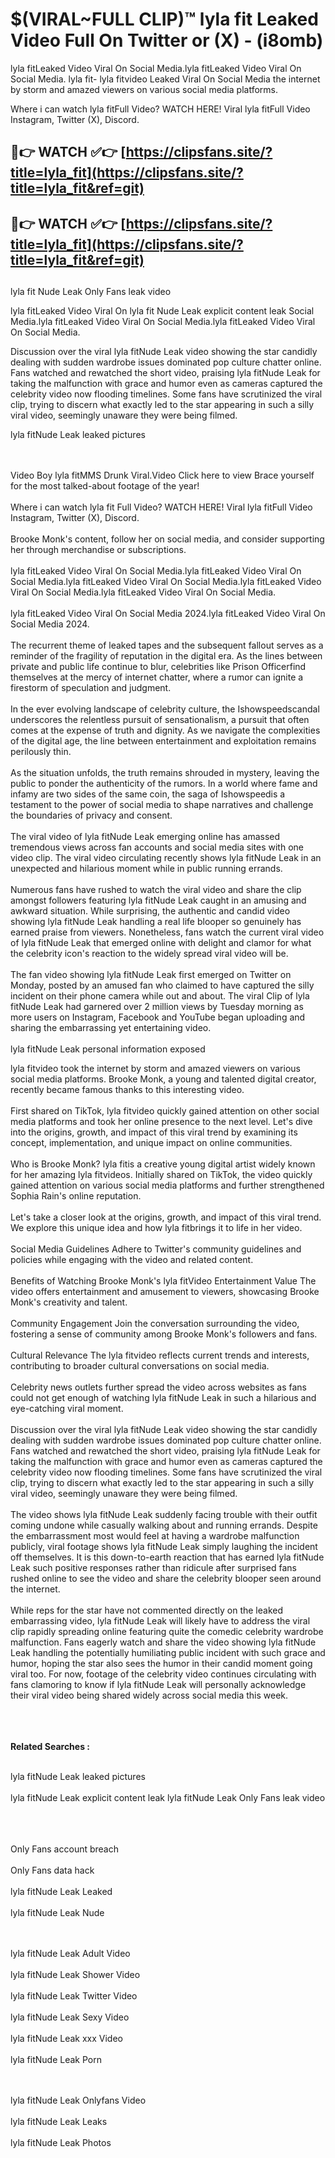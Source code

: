 #  $(VIRAL~FULL CLIP)™ lyla fit Leaked Video Full On Twitter or (X)  - (i8omb)

lyla fitLeaked Video Viral On Social Media.lyla fitLeaked Video Viral On Social Media.
lyla fit- lyla fitvideo Leaked Viral On Social Media the internet by storm and amazed viewers on various social media platforms.

Where i can watch lyla fitFull Video? WATCH HERE! Viral lyla fitFull Video Instagram, Twitter (X), Discord.

## 🔴👉 WATCH ✅👉 [https://clipsfans.site/?title=lyla_fit](https://clipsfans.site/?title=lyla_fit&ref=git)


## 🔴👉 WATCH ✅👉 [https://clipsfans.site/?title=lyla_fit](https://clipsfans.site/?title=lyla_fit&ref=git)
##


lyla fit Nude Leak Only Fans leak video 


lyla fitLeaked Video Viral On  lyla fit Nude Leak explicit content leak Social Media.lyla fitLeaked Video Viral On Social Media.lyla fitLeaked Video Viral On Social Media.



Discussion over the viral lyla fitNude Leak video showing the star candidly dealing with sudden wardrobe issues dominated pop culture chatter online. Fans watched and rewatched the short video, praising lyla fitNude Leak for taking the malfunction with grace and humor even as cameras captured the celebrity video now flooding timelines. Some fans have scrutinized the viral clip, trying to discern what exactly led to the star appearing in such a silly viral video, seemingly unaware they were being filmed.


lyla fitNude Leak leaked pictures


  <br>

  <br>
Video Boy lyla fitMMS Drunk Viral.Video Click here to view Brace yourself for the most talked-about footage of the year!
<br><br>
Where i can watch lyla fit Full Video? WATCH HERE! Viral lyla fitFull Video Instagram, Twitter (X), Discord.
<br><br>
Brooke Monk's content, follow her on social media, and consider supporting her through merchandise or subscriptions.
<br><br>
lyla fitLeaked Video Viral On Social Media.lyla fitLeaked Video Viral On Social Media.lyla fitLeaked Video Viral On Social Media.lyla fitLeaked Video Viral On Social Media.lyla fitLeaked Video Viral On Social Media.
<br><br>
lyla fitLeaked Video Viral On Social Media 2024.lyla fitLeaked Video Viral On Social Media 2024.
<br><br>
The recurrent theme of leaked tapes and the subsequent fallout serves as a reminder of the fragility of reputation in the digital era. As the lines between private and public life continue to blur, celebrities like Prison Officerfind themselves at the mercy of internet chatter, where a rumor can ignite a firestorm of speculation and judgment.
<br><br>
In the ever evolving landscape of celebrity culture, the Ishowspeedscandal underscores the relentless pursuit of sensationalism, a pursuit that often comes at the expense of truth and dignity. As we navigate the complexities of the digital age, the line between entertainment and exploitation remains perilously thin.
<br><br>
As the situation unfolds, the truth remains shrouded in mystery, leaving the public to ponder the authenticity of the rumors. In a world where fame and infamy are two sides of the same coin, the saga of Ishowspeedis a testament to the power of social media to shape narratives and challenge the boundaries of privacy and consent.
<br><br>
The viral video of lyla fitNude Leak emerging online has amassed tremendous views across fan accounts and social media sites with one video clip. The viral video circulating recently shows lyla fitNude Leak in an unexpected and hilarious moment while in public running errands.
<br><br>
Numerous fans have rushed to watch the viral video and share the clip amongst followers featuring lyla fitNude Leak caught in an amusing and awkward situation. While surprising, the authentic and candid video showing lyla fitNude Leak handling a real life blooper so genuinely has earned praise from viewers. Nonetheless, fans watch the current viral video of lyla fitNude Leak that emerged online with delight and clamor for what the celebrity icon's reaction to the widely spread viral video will be.
<br><br>
The fan video showing lyla fitNude Leak first emerged on Twitter on Monday, posted by an amused fan who claimed to have captured the silly incident on their phone camera while out and about. The viral Clip of lyla fitNude Leak had garnered over 2 million views by Tuesday morning as more users on Instagram, Facebook and YouTube began uploading and sharing the embarrassing yet entertaining video.
<br><br>
lyla fitNude Leak personal information exposed

lyla fitvideo took the internet by storm and amazed viewers on various social media platforms. Brooke Monk, a young and talented digital creator, recently became famous thanks to this interesting video.
<br><br>
First shared on TikTok, lyla fitvideo quickly gained attention on other social media platforms and took her online presence to the next level. Let's dive into the origins, growth, and impact of this viral trend by examining its concept, implementation, and unique impact on online communities.
<br><br>
Who is Brooke Monk? lyla fitis a creative young digital artist widely known for her amazing lyla fitvideos. Initially shared on TikTok, the video quickly gained attention on various social media platforms and further strengthened Sophia Rain's online reputation.
<br><br>
Let's take a closer look at the origins, growth, and impact of this viral trend. We explore this unique idea and how lyla fitbrings it to life in her video.
<br><br>
Social Media Guidelines Adhere to Twitter's community guidelines and policies while engaging with the video and related content.
<br><br>
Benefits of Watching Brooke Monk's lyla fitVideo Entertainment Value The video offers entertainment and amusement to viewers, showcasing Brooke Monk's creativity and talent.
<br><br>
Community Engagement Join the conversation surrounding the video, fostering a sense of community among Brooke Monk's followers and fans.
<br><br>
Cultural Relevance The lyla fitvideo reflects current trends and interests, contributing to broader cultural conversations on social media.
<br><br>
Celebrity news outlets further spread the video across websites as fans could not get enough of watching lyla fitNude Leak in such a hilarious and eye-catching viral moment.
<br><br>
Discussion over the viral lyla fitNude Leak video showing the star candidly dealing with sudden wardrobe issues dominated pop culture chatter online. Fans watched and rewatched the short video, praising lyla fitNude Leak for taking the malfunction with grace and humor even as cameras captured the celebrity video now flooding timelines. Some fans have scrutinized the viral clip, trying to discern what exactly led to the star appearing in such a silly viral video, seemingly unaware they were being filmed.
<br><br>
The video shows lyla fitNude Leak suddenly facing trouble with their outfit coming undone while casually walking about and running errands. Despite the embarrassment most would feel at having a wardrobe malfunction publicly, viral footage shows lyla fitNude Leak simply laughing the incident off themselves. It is this down-to-earth reaction that has earned lyla fitNude Leak such positive responses rather than ridicule after surprised fans rushed online to see the video and share the celebrity blooper seen around the internet.
<br><br>
While reps for the star have not commented directly on the leaked embarrassing video, lyla fitNude Leak will likely have to address the viral clip rapidly spreading online featuring quite the comedic celebrity wardrobe malfunction. Fans eagerly watch and share the video showing lyla fitNude Leak handling the potentially humiliating public incident with such grace and humor, hoping the star also sees the humor in their candid moment going viral too. For now, footage of the celebrity video continues circulating with fans clamoring to know if lyla fitNude Leak will personally acknowledge their viral video being shared widely across social media this week.
<br><br>

<br><br>
<strong>Related Searches :</strong>
<br><br>

lyla fitNude Leak leaked pictures
<br><br>
lyla fitNude Leak explicit content leak
lyla fitNude Leak Only Fans leak video
<br><br>

<br><br>
Only Fans account breach
<br><br>
Only Fans data hack
<br><br>
lyla fitNude Leak Leaked
<br><br>
lyla fitNude Leak Nude

<br><br>
lyla fitNude Leak Adult Video
<br><br>
lyla fitNude Leak Shower Video
<br><br>
lyla fitNude Leak Twitter Video
<br><br>
lyla fitNude Leak Sexy Video
<br><br>
lyla fitNude Leak xxx Video
<br><br>
lyla fitNude Leak Porn

<br><br>
lyla fitNude Leak Onlyfans Video
<br><br>
lyla fitNude Leak Leaks
<br><br>
lyla fitNude Leak Photos